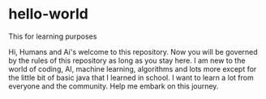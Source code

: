 # hello-world

This for learning purposes

Hi, Humans and Ai's welcome to this repository. Now you will be governed by the rules of this repository as long as you stay here. I am new to the world of coding, AI, machine learning, algorithms and lots more except for the little bit of basic java that I learned in school. I want to learn a lot from everyone and the community. Help me embark on this journey.

